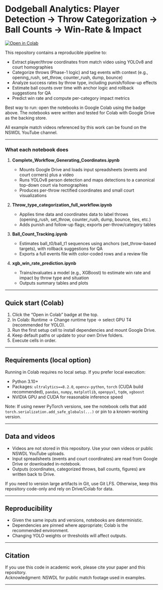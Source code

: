 # Dodgeball Analytics: Player Detection → Throw Categorization → Ball Counts → Win-Rate & Impact

[![Open in Colab](https://colab.research.google.com/assets/colab-badge.svg)](https://colab.research.google.com/drive/1OZbOTxo16YGmxt-V08jD19TMM3QxdOfn)

This repository contains a reproducible pipeline to:

- Extract player/throw coordinates from match video using YOLOv8 and court homographies
- Categorize throws (Phase-1 logic) and tag events with context (e.g., opening_rush, set_throw, counter_rush, dump, bounce)
- Analyze success rates by throw type, including punish/follow-up effects
- Estimate ball counts over time with anchor logic and rollback suggestions for QA
- Predict win rate and compute per-category impact metrics

Best way to run: open the notebooks in Google Colab using the badge above. The notebooks were written and tested for Colab with Google Drive as the backing store.

All example match videos referenced by this work can be found on the NSWDL YouTube channel.

---

### What each notebook does

1) **Complete_Workflow_Generating_Coordinates.ipynb**  
   - Mounts Google Drive and loads input spreadsheets (events and court corners) plus a video  
   - Runs YOLOv8 person detection and maps detections to a canonical top-down court via homographies  
   - Produces per-throw rectified coordinates and small court visualizations

2) **Throw_type_categorization_full_workflow.ipynb**  
   - Applies time data and coordinates data to label throws (opening_rush, set_throw, counter_rush, dump, bounce, ties, etc.)  
   - Adds punish and follow-up flags; exports per-throw/category tables

3) **Ball_Count_Tracking.ipynb**  
   - Estimates ball_t0/ball_t1 sequences using anchors (set_throw-based targets), with rollback suggestions for QA  
   - Exports a full events file with color-coded rows and a review file

4) **xgb_win_rate_prediction.ipynb**  
   - Trains/evaluates a model (e.g., XGBoost) to estimate win rate and impact by throw type and situation  
   - Outputs summary tables and plots

---

## Quick start (Colab)

1. Click the “Open in Colab” badge at the top.  
2. In Colab: Runtime → Change runtime type → select GPU T4 (recommended for YOLO).  
3. Run the first setup cell to install dependencies and mount Google Drive.  
4. Keep default paths or update to your own Drive folders.  
5. Execute cells in order.

---

## Requirements (local option)

Running in Colab requires no local setup. If you prefer local execution:

- Python 3.10+  
- Packages: `ultralytics==8.2.0`, `opencv-python`, `torch` (CUDA build recommended), `pandas`, `numpy`, `matplotlib`, `openpyxl`, `tqdm`, `xgboost`  
- NVIDIA GPU and CUDA for reasonable inference speed

Note: If using newer PyTorch versions, see the notebook cells that add `torch.serialization.add_safe_globals(...)` or pin to a known-working version.

---

## Data and videos

- Videos are not stored in this repository. Use your own videos or public NSWDL YouTube uploads.  
- Input spreadsheets (events and court coordinates) are read from Google Drive or downloaded in-notebook.  
- Outputs (coordinates, categorized throws, ball counts, figures) are written back to Drive.

If you need to version large artifacts in Git, use Git LFS. Otherwise, keep this repository code-only and rely on Drive/Colab for data.

---

## Reproducibility

- Given the same inputs and versions, notebooks are deterministic.  
- Dependencies are pinned where appropriate; Colab is the recommended environment.  
- Changing YOLO weights or thresholds will affect outputs.

---

## Citation

If you use this code in academic work, please cite your paper and this repository.  
Acknowledgment: NSWDL for public match footage used in examples.

---

